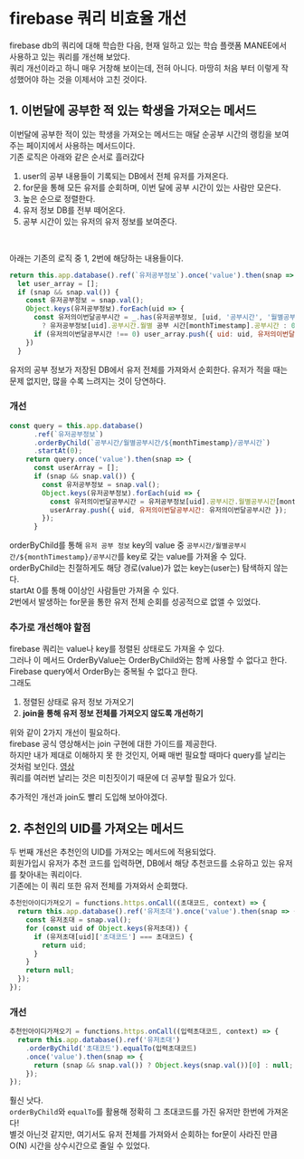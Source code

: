 # firebase 쿼리 비효율 개선
firebase db의 쿼리에 대해 학습한 다음, 현재 일하고 있는 학습 플랫폼 MANEE에서 사용하고 있는 쿼리를 개선해 보았다. <br>
쿼리 개선이라고 하니 매우 거창해 보이는데, 전혀 아니다. 마땅히 처음 부터 이렇게 작성했어야 하는 것을 이제서야 고친 것이다. <br>

## 1. 이번달에 공부한 적 있는 학생을 가져오는 메서드
이번달에 공부한 적이 있는 학생을 가져오는 메서드는 매달 순공부 시간의 랭킹을 보여주는 페이지에서 사용하는 메서드이다. <br>
기존 로직은 아래와 같은 순서로 흘러갔다
1. user의 공부 내용들이 기록되는 DB에서 전체 유저를 가져온다.
2. for문을 통해 모든 유저를 순회하며, 이번 달에 공부 시간이 있는 사람만 모은다.
3. 높은 순으로 정렬한다.
4. 유저 정보 DB를 전부 떼어온다.
5. 공부 시간이 있는 유저의 유저 정보를 보여준다.

<br>

아래는 기존의 로직 중 1, 2번에 해당하는 내용들이다.
```js
return this.app.database().ref(`유저공부정보`).once('value').then(snap => {
  let user_array = [];
  if (snap && snap.val()) {
    const 유저공부정보 = snap.val();
    Object.keys(유저공부정보).forEach(uid => {
      const 유저의이번달공부시간 = _.has(유저공부정보, [uid, '공부시간', '월별공부시간', monthTimestamp, '공부시간'])
        ? 유저공부정보[uid].공부시간.월별 공부 시간[monthTimestamp].공부시간 : 0;
      if (유저의이번달공부시간 !== 0) user_array.push({ uid: uid, 유저의이번달공부시간: 유저의이번달공부시간 });
    })
  }
```

유저의 공부 정보가 저장된 DB에서 유저 전체를 가져와서 순회한다. 유저가 적을 때는 문제 없지만, 많을 수록 느려지는 것이 당연하다.

### 개선
```js
const query = this.app.database()
      .ref(`유저공부정보`)
      .orderByChild(`공부시간/월별공부시간/${monthTimestamp}/공부시간`)
      .startAt(0);
    return query.once('value').then(snap => {
      const userArray = [];
      if (snap && snap.val()) {
        const 유저공부정보 = snap.val();
        Object.keys(유저공부정보).forEach(uid => {
          const 유저의이번달공부시간 = 유저공부정보[uid].공부시간.월별공부시간[monthTimestamp].공부시간;
          userArray.push({ uid, 유저의이번달공부시간: 유저의이번달공부시간 });
        });
      }
```
orderByChild를 통해 `유저 공부 정보` key의 value 중 `공부시간/월별공부시간/${monthTimestamp}/공부시간`를 key로 갖는 value를 가져올 수 있다. <br>
orderByChild는 친절하게도 해당 경로(value)가 없는 key는(user는) 탐색하지 않는다. <br>
startAt 0를 통해 0이상인 사람들만 가져올 수 있다. <br>
2번에서 발생하는 for문을 통한 유저 전체 순회를 성공적으로 없앨 수 있었다. <br>

### 추가로 개선해야 할점
firebase 쿼리는 value나 key를 정렬된 상태로도 가져올 수 있다. <br>
그러나 이 메서드 OrderByValue는 OrderByChild와는 함께 사용할 수 없다고 한다. <Br>
Firebase query에서 OrderBy는 중복될 수 없다고 한다. <br>
그래도 
1. 정렬된 상태로 유저 정보 가져오기
2. **join을 통해 유저 정보 전체를 가져오지 않도록 개선하기**

위와 같이 2가지 개선이 필요하다. <br>
firebase 공식 영상해서는 join 구현에 대한 가이드를 제공한다. <br>
하지만 내가 제대로 이해하지 못 한 것인지, 어째 매번 필요할 때마다 query를 날리는 것처럼 보인다. [영상](https://www.youtube.com/watch?v=Idu9EJPSxiY&t=1s) <br>
쿼리를 여러번 날리는 것은 미친짓이기 때문에 더 공부할 필요가 있다. <br>

추가적인 개선과 join도 빨리 도입해 보아야겠다.


## 2. 추천인의 UID를 가져오는 메서드
두 번째 개선은 추천인의 UID를 가져오는 메서드에 적용되었다. <br>
회원가입시 유저가 추천 코드를 입력하면, DB에서 해당 추천코드를 소유하고 있는 유저를 찾아내는 쿼리이다. <br>
기존에는 이 쿼리 또한 유저 전체를 가져와서 순회했다. <br>
```js
추천인아이디가져오기 = functions.https.onCall((초대코드, context) => {
  return this.app.database().ref('유저초대').once('value').then(snap => {
    const 유저초대 = snap.val();
    for (const uid of Object.keys(유저초대)) {
      if (유저초대[uid]['초대코드'] === 초대코드) {
        return uid;
      }
    }
    return null;
  });
});
```

### 개선

```js
추천인아이디가져오기 = functions.https.onCall((입력초대코드, context) => {
  return this.app.database().ref('유저초대')
    .orderByChild('초대코드').equalTo(입력초대코드)
    .once('value').then(snap => {
      return (snap && snap.val()) ? Object.keys(snap.val())[0] : null;
    });
});
```

훨신 낫다. <br>
`orderByChild`와 `equalTo`를 활용해 정확히 그 초대코드를 가진 유저만 한번에 가져온다! <br>
별것 아닌것 같지만, 여기서도 유저 전체를 가져와서 순회하는 for문이 사라진 만큼 O(N) 시간을 상수시간으로 줄일 수 있었다. 
